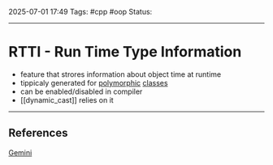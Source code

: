 
2025-07-01 17:49
Tags: #cpp #oop
Status:

---
# RTTI - Run Time Type Information
- feature that strores information about object time at runtime
- tippicaly generated for [polymorphic](polymorphism) [classes](class) 
- can be enabled/disabled in compiler
- [[dynamic_cast]] relies on it


---
## References
[Gemini](https://docs.google.com/document/d/1mRMAzNosh9glHbCyq_xbTL5ZvSU1295j3mxnDGL_wzg/edit?tab=t.0)


